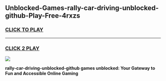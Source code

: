 
## Unblocked-Games-rally-car-driving-unblocked-github-Play-Free-4rxzs
<h3>
<a href="https://premium76.site?title=rally-car-driving-unblocked-github&ref=21A">CLICK TO PLAY</a></h3>
<hr>

<h3>
<a href="https://premium76.site?title=rally-car-driving-unblocked-github&ref=21A">CLICK 2 PLAY</a>
  
</h3>

<a href="https://premium76.site?title=rally-car-driving-unblocked-github&ref=21A"><img src="https://clearcache.store/games.png"></a>


**rally-car-driving-unblocked-github games unblocked: Your Gateway to Fun and Accessible Online Gaming**
